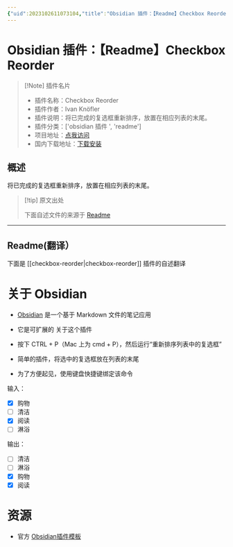 ```yaml
---
{"uid":2023102611073104,"title":"Obsidian 插件：【Readme】Checkbox Reorder","tags":["obsidian插件","readme"],"description":"将已完成的复选框重新排序，放置在相应列表的末尾。","author":"AI","type":"readme","draft":false,"editable":false,"modified":20230101000000,"dg-publish":true,"permalink":"/lake-of-knowledge/10-obsidian/obsidian/readme/checkbox-reorder-readme/","dgPassFrontmatter":true}
---
```



# Obsidian 插件：【Readme】Checkbox Reorder

> [!Note] 插件名片
> - 插件名称：Checkbox Reorder
> - 插件作者：Ivan Knöfler
> - 插件说明：将已完成的复选框重新排序，放置在相应列表的末尾。
> - 插件分类：['obsidian 插件 ', 'readme']
> - 项目地址：[点我访问](https://github.com/Erl-koenig/obsidian-checkboxReorder)
> - 国内下载地址：[下载安装](https://pkmer.cn/products/plugin/pluginMarket/?checkbox-reorder)

## 概述

将已完成的复选框重新排序，放置在相应列表的末尾。

> [!tip] 原文出处
>
>下面自述文件的来源于 [Readme](https://ghproxy.net/https://raw.githubusercontent.com/Erl-koenig/obsidian-checkboxReorder/master/README.md)
>

---

## Readme(翻译）

下面是 [[checkbox-reorder\|checkbox-reorder]] 插件的自述翻译

# 关于 Obsidian

- [Obsidian](https://obsidian.md/) 是一个基于 Markdown 文件的笔记应用
- 它是可扩展的
关于这个插件

- 按下 CTRL + P（Mac 上为 cmd + P），然后运行“重新排序列表中的复选框”
- 简单的插件，将选中的复选框放在列表的末尾
- 为了方便起见，使用键盘快捷键绑定该命令

输入：

- [x] 购物
- [ ] 清洁
- [x] 阅读
- [ ] 淋浴

输出：

- [ ] 清洁
- [ ] 淋浴
- [x] 购物
- [x] 阅读

# 资源

- 官方 [Obsidian插件模板](https://github.com/obsidianmd/obsidian-sample-plugin)



